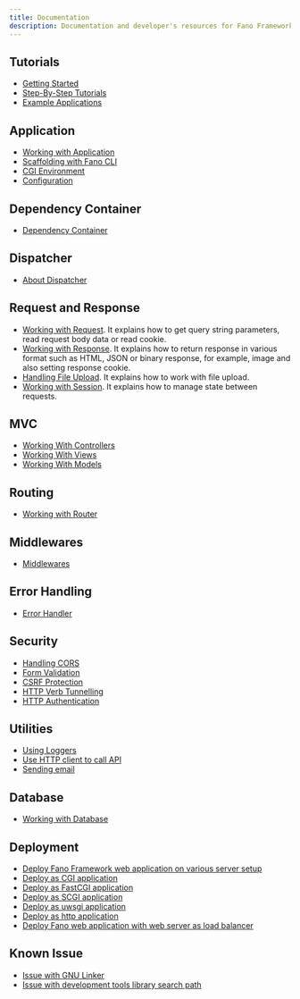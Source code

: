 ```yaml
---
title: Documentation
description: Documentation and developer's resources for Fano Framework, web application framework for modern Pascal programming language
---
```


## Tutorials

- [Getting Started](/getting-started)
- [Step-By-Step Tutorials](/tutorials)
- [Example Applications](/examples)

## Application

- [Working with Application](/working-with-application)
- [Scaffolding with Fano CLI](/scaffolding-with-fano-cli)
- [CGI Environment](/environment)
- [Configuration](/configuration)

## Dependency Container

- [Dependency Container](/dependency-container)

## Dispatcher

- [About Dispatcher](/dispatcher)

## Request and Response

- [Working with Request](/working-with-request). It explains how to get query string parameters, read request body data or read cookie.
- [Working with Response](/working-with-response). It explains how to return response in various format such as HTML, JSON or binary response, for example, image and also setting response cookie.
- [Handling File Upload](/handling-file-upload). It explains how to work with file upload.
- [Working with Session](/working-with-session). It explains how to manage state between requests.

## MVC

- [Working With Controllers](/working-with-controllers)
- [Working With Views](/working-with-views)
- [Working With Models](/working-with-models)

## Routing

- [Working with Router](/working-with-router)

## Middlewares

- [Middlewares](/middlewares)

## Error Handling

- [Error Handler](/error-handler)

## Security

- [Handling CORS](/security/handling-cors)
- [Form Validation](/security/form-validation)
- [CSRF Protection](/security/csrf-protection)
- [HTTP Verb Tunnelling](/security/http-verb-tunnelling)
- [HTTP Authentication](/security/http-authentication)

## Utilities

- [Using Loggers](/utilities/using-loggers)
- [Use HTTP client to call API](/utilities/http-clients)
- [Sending email](/utilities/sending-email)

## Database

- [Working with Database](/database)

## Deployment

- [Deploy Fano Framework web application on various server setup](/deployment)
- [Deploy as CGI application](/deployment/cgi)
- [Deploy as FastCGI application](/deployment/fastcgi)
- [Deploy as SCGI application](/deployment/scgi)
- [Deploy as uwsgi application](/deployment/uwsgi)
- [Deploy as http application](/deployment/standalone-web-server)
- [Deploy Fano web application with web server as load balancer](/deployment/load-balancer-setup)

## Known Issue
- [Issue with GNU Linker](/known-issues#issue-with-gnu-linker)
- [Issue with development tools library search path](/known-issues#issue-with-gcc-library-search-path)
